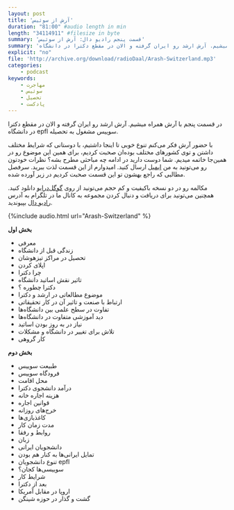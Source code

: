```yaml
---
layout: post
title: 'آرش از سوئیس'
duration: "81:00" #audio length in min
length: "34114911" #filesize in byte
summary: 'قسمت پنجم رادیو دال: آرش از سوئیس'
summary: 'در قسمت پنجم با آرش همراه میشیم. آرش ارشد رو ایران گرفته و الان در مقطع دکترا در دانشگاه epfl سوییس مشغول به تحصیله.'
explicit: "no"
file: 'http://archive.org/download/radioDaal/Arash-Switzerland.mp3'
categories:
    - podcast
keywords:
    - مهاجرت
    - سوئیس
    - تحصیل
    - پادکست
---
```


در قسمت پنجم با آرش همراه میشیم. آرش ارشد رو ایران گرفته و الان در مقطع دکترا در دانشگاه epfl سوییس مشغول به تحصیله.

با حضور آرش فکر می‌کنم تنوع خوبی تا اینجا داشتیم، با دوستانی که شرایط مختلف داشتن و توی کشورهای مختلف بوده‌ان صحبت کردیم، برای همین این موضوع رو در همین‌جا خاتمه میدیم. شما دوست دارید در ادامه چه مباحثی مطرح بشه؟ نظرات خودتون رو می‌تونید به من [ایمیل](mailto:radioDaal@outlook.com) ارسال کنید.
امیدوارم از این قسمت لذت ببرید. سرفصل مطالبی که راجع بهشون تو این قسمت صحبت کردیم در زیر آورده شده.

مکالمه رو در دو نسخه باکیفیت و کم حجم می‌تونید از روی [گوگل‌درایو](http://bit.ly/daal-05) دانلود کنید.
همچنین می‌تونید برای دریافت و دنبال کردن مجموعه به کانال ما در تلگرام به آدرس [رادیو دال](https://telegram.me/radioDaal) بپیوندید.

{%include audio.html url="Arash-Switzerland" %}

**بخش اول**

- معرفی
- زندگی قبل از دانشگاه
- تحصیل در مراکز تیزهوشان
- اپلای کردن
- چرا دکترا
- تاثیر نقش اساتید دانشگاه
- دکترا چطوره ؟
- موضوع مطالعاتی در ارشد و دکترا
- ارتباط با صنعت و تاثیر آن در کار تحقیقاتی
- تفاوت در سطح علمی بین دانشگاه‌ها
- دید آموزشی متفاوت در دانشگاه‌ها
- نیاز در به روز بودن اساتید
- تلاش برای تغییر در دانشگاه و مشکلات
- کار گروهی

**بخش دوم**

- طبیعت سوییس
- فرودگاه سوییس
- محل اقامت
- درآمد دانشجوی دکترا
- هزینه اجاره خانه
- قوانین اجاره
- خرج‌های روزانه
- کاغذبازی‌ها
- مدت زمان کار
- روابط و رفقا
- زبان
- دانشجویان ایرانی
- تمایل ایرانی‌ها به کنار هم بودن
- تنوع دانشجویان epfl
- سوییسی‌ها کجان؟
- شرایط کار
- بعد از دکترا
- اروپا در مقابل آمریکا
- گشت و گذار در حوزه شینگن
